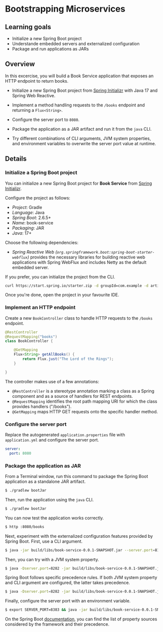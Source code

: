 # Bootstrapping Microservices

## Learning goals

* Initialize a new Spring Boot project
* Understande embedded servers and externalized configuration
* Package and run applications as JARs

## Overview

In this excercise, you will build a Book Service application that exposes an HTTP endpoint to return books.

* Initialize a new Spring Boot project from [Spring Initializr](https://start.spring.io) with Java 17 and Spring Web Reactive.

* Implement a method handling requests to the `/books` endpoint and returning a `Flux<String>`.

* Configure the server port to `8080`.

* Package the application as a JAR artifact and run it from the `java` CLI.

* Try different combinations of CLI arguments, JVM system properties, and environment variables to overwrite the server port value at runtime.

## Details

### Initialize a Spring Boot project

You can initialize a new Spring Boot project for **Book Service** from [Spring Initializr](https://start.spring.io).

Configure the project as follows:

* _Project_: Gradle
* _Language_: Java
* _Spring Boot_: 2.6.5+
* _Name_: book-service
* _Packaging_: JAR
* _Java_: 17+

Choose the following dependencies:

* _Spring Reactive Web (`org.springframework.boot:spring-boot-starter-webflux`)_ provides the necessary libraries for building reactive
  web applications with Spring WebFlux and includes Netty as the default embedded server.

If you prefer, you can initialize the project from the CLI.

```bash
curl https://start.spring.io/starter.zip -d groupId=com.example -d artifactId=book-service -d name=book-service -d packageName=com.example.bookservice -d dependencies=webflux -d javaVersion=17 -d bootVersion=2.6.5 -d type=gradle-project -o book-service.zip
```

Once you're done, open the project in your favourite IDE. 

### Implement an HTTP endpoint

Create a new `BookController` class to handle HTTP requests to the `/books` endpoint.

```java
@RestController
@RequestMapping("books")
class BookController {

    @GetMapping
    Flux<String> getAllBooks() {
        return Flux.just("The Lord of the Rings");
    }

}
```

The controller makes use of a few annotations:
* `@RestController` is a stereotype annotation marking a class as a Spring component and as a source of handlers
  for REST endpoints.
* `@RequestMapping` identifies the root path mapping URI for which the class provides handlers ("/books").
* `@GetMapping` maps HTTP GET requests onto the specific handler method.

### Configure the server port

Replace the autogenerated `application.properties` file with `application.yml` and configure the server port.

```yaml
server:
  port: 8080
```

### Package the application as JAR

From a Terminal window, run this command to package the Spring Boot application as a standalone JAR artifact.

```bash
$ ./gradlew bootJar
```

Then, run the application using the `java` CLI.

```bash
$ ./gradlew bootJar
```

You can now test the application works correctly.

```bash
$ http :8080/books
```

Next, experiment with the externalized configuration features provided by Spring Boot. First, use a CLI argument.

```bash
$ java -jar build/libs/book-service-0.0.1-SNAPSHOT.jar --server.port=8181
```

Then, you can try with a JVM system property.

```bash
$ java -Dserver.port=8282 -jar build/libs/book-service-0.0.1-SNAPSHOT.jar
```

Spring Boot follows specific precedence rules. If both JVM system property and CLI argument are configured, the latter takes precedence.

```bash
$ java -Dserver.port=8282 -jar build/libs/book-service-0.0.1-SNAPSHOT.jar --server.port=8181
```

Finally, configure the server port with an environment variable.

```bash
$ export SERVER_PORT=8383 && java -jar build/libs/book-service-0.0.1-SNAPSHOT.jar
```

On the Spring Boot [documentation](https://docs.spring.io/spring-boot/docs/current/reference/html/features.html#features.external-config), you can find the list of property sources considered by the framework and their precedence.
